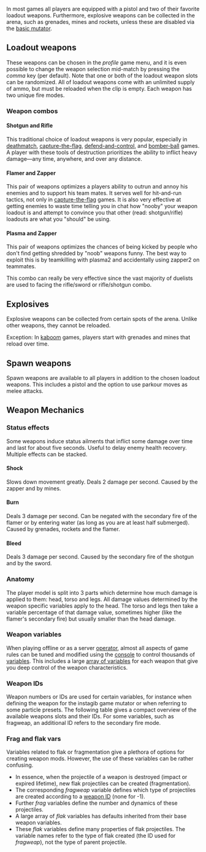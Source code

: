 In most games all players are equipped with a pistol and two of their favorite loadout weapons. Furthermore, explosive weapons can be collected in the arena, such as grenades, mines and rockets, unless these are disabled via the [basic mutator](Mutators).

## Loadout weapons

These weapons can be chosen in the *profile* game menu, and it is even possible to change the weapon selection mid-match by pressing the *comma* key (per default). Note that one or both of the loadout weapon slots can be randomized. All of loadout weapons come with an unlimited supply of ammo, but must be reloaded when the clip is empty. Each weapon has two unique fire modes.

### Weapon combos

#### Shotgun and Rifle

This traditional choice of loadout weapons is very popular, especially in [deathmatch](Deathmatch), [capture-the-flag](Capture-the-Flag), [defend-and-control](Defend-and-Control), and [bomber-ball](Bomber-ball) games. A player with these tools of destruction prioritizes the ability to inflict heavy damage—any time, anywhere, and over any distance.

#### Flamer and Zapper

This pair of weapons optimizes a players ability to outrun and annoy his enemies and to support his team mates. It serves well for hit-and-run tactics, not only in [capture-the-flag](Capture-the-Flag) games. It is also very effective at getting enemies to waste time telling you in chat how "nooby" your weapon loadout is and attempt to convince you that other (read: shotgun/rifle) loadouts are what you "should" be using.

#### Plasma and Zapper

This pair of weapons optimizes the chances of being kicked by people who don't find getting shredded by "noob" weapons funny. The best way to exploit this is by teamkilling with plasma2 and accidentally using zapper2 on teammates.

This combo can really be very effective since the vast majority of duelists are used to facing the rifle/sword or rifle/shotgun combo.

## Explosives

Explosive weapons can be collected from certain spots of the arena. Unlike other weapons, they cannot be reloaded.

Exception: In [kaboom](Mutators#kaboom) games, players start with grenades and mines that reload over time.

## Spawn weapons

Spawn weapons are available to all players in addition to the chosen loadout weapons. This includes a pistol and the option to use parkour moves as melee attacks.

## Weapon Mechanics

### Status effects

Some weapons induce status ailments that inflict some damage over time and last for about five seconds. Useful to delay enemy health recovery. Multiple effects can be stacked.

#### Shock

Slows down movement greatly. Deals 2 damage per second. Caused by the zapper and by mines.

#### Burn

Deals 3 damage per second. Can be negated with the secondary fire of the flamer or by entering water (as long as you are at least half submerged). Caused by grenades, rockets and the flamer.

#### Bleed

Deals 3 damage per second. Caused by the secondary fire of the shotgun and by the sword.

### Anatomy

The player model is split into 3 parts which determine how much damage is applied to them: head, torso and legs. All damage values determined by the weapon specific variables apply to the head. The torso and legs then take a variable percentage of that damage value, sometimes higher (like the flamer's secondary fire) but usually smaller than the head damage.

### Weapon variables

When playing offline or as a server [operator](Privileges), almost all aspects of game rules can be tuned and modified using the [console](Console) to control thousands of [variables](Variables). This includes a large [array of variables](Variables-and-Commands) for each weapon that give you deep control of the weapon characteristics.

### Weapon IDs

Weapon numbers or IDs are used for certain variables, for instance when defining the weapon for the instagib game mutator or when referring to some particle presets. The following table gives a compact overview of the available weapons slots and their IDs. For some variables, such as fragweap, an additional ID refers to the secondary fire mode.

### Frag and flak vars

Variables related to flak or fragmentation give a plethora of options for creating weapon mods. However, the use of these variables can be rather confusing.

* In essence, when the projectile of a weapon is destroyed (impact or expired lifetime), new flak projectiles can be created (fragmentation).
* The corresponding *fragweap* variable defines which type of projectiles are created according to a [weapon ID](#weapon-ids) (none for -1).
* Further *frag* variables define the number and dynamics of these projectiles.
* A large array of *flak* variables has defaults inherited from their base weapon variables.
* These *flak* variables define many properties of flak projectiles. The variable names refer to the type of flak created (the ID used for *fragweap*), not the type of parent projectile.
